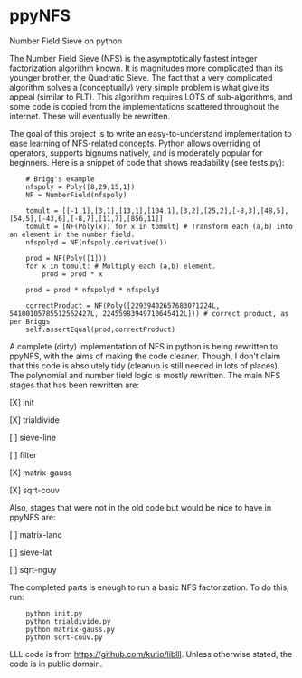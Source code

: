 # ppyNFS
Number Field Sieve on python

The Number Field Sieve (NFS) is the asymptotically fastest integer factorization algorithm known. It is magnitudes more complicated than its younger brother, the Quadratic Sieve. The fact that a very complicated algorithm solves a (conceptually) very simple problem is what give its appeal (similar to FLT). This algorithm requires LOTS of sub-algorithms, and some code is copied from the implementations scattered throughout the internet. These will eventually be rewritten.

The goal of this project is to write an easy-to-understand implementation to ease learning of NFS-related concepts. Python allows overriding of operators, supports bignums natively, and is moderately popular for beginners. Here is a snippet of code that shows readability (see tests.py):
		
		# Brigg's example
		nfspoly = Poly([8,29,15,1])
		NF = NumberField(nfspoly)
		
		tomult = [[-1,1],[3,1],[13,1],[104,1],[3,2],[25,2],[-8,3],[48,5],[54,5],[-43,6],[-8,7],[11,7],[856,11]]
		tomult = [NF(Poly(x)) for x in tomult] # Transform each (a,b) into an element in the number field.
		nfspolyd = NF(nfspoly.derivative())
		
		prod = NF(Poly([1]))
		for x in tomult: # Multiply each (a,b) element.
			prod = prod * x
			
		prod = prod * nfspolyd * nfspolyd
		
		correctProduct = NF(Poly([22939402657683071224L, 54100105785512562427L, 22455983949710645412L])) # correct product, as per Briggs'
		self.assertEqual(prod,correctProduct)
		
A complete (dirty) implementation of NFS in python is being rewritten to ppyNFS, with the aims of making the code cleaner. Though, I don't claim that this code is absolutely tidy (cleanup is still needed in lots of places). The polynomial and number field logic is mostly rewritten. The main NFS stages that has been rewritten are:

[X] init

[X] trialdivide

[ ] sieve-line

[ ] filter

[X] matrix-gauss

[X] sqrt-couv

Also, stages that were not in the old code but would be nice to have in ppyNFS are:

[ ] matrix-lanc

[ ] sieve-lat

[ ] sqrt-nguy

The completed parts is enough to run a basic NFS factorization. To do this, run:
		
		python init.py
		python trialdivide.py
		python matrix-gauss.py
		python sqrt-couv.py
		
LLL code is from https://github.com/kutio/liblll. Unless otherwise stated, the code is in public domain.
